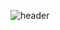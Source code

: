![header](https://capsule-render.vercel.app/api?type=waving&height=300&section=header&text=eunjin&fontSize=90&fontAlign=70&fontAlignY=40&color=0:e2af76,100:c980a9&fontColor=ffffff)




<!--
**leeenzang/leeenzang** is a ✨ _special_ ✨ repository because its `README.md` (this file) appears on your GitHub profile.

Here are some ideas to get you started:

- 🔭 I’m currently working on ...
- 🌱 I’m currently learning ...
- 👯 I’m looking to collaborate on ...
- 🤔 I’m looking for help with ...
- 💬 Ask me about ...
- 📫 How to reach me: ...
- 😄 Pronouns: ...
- ⚡ Fun fact: ...
-->
